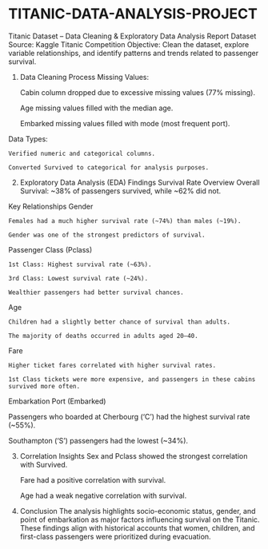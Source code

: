 # TITANIC-DATA-ANALYSIS-PROJECT
Titanic Dataset – Data Cleaning &amp; Exploratory Data Analysis Report
Dataset Source: Kaggle Titanic Competition
Objective: Clean the dataset, explore variable relationships, and identify patterns and trends related to passenger survival.

1. Data Cleaning Process
Missing Values:

    Cabin column dropped due to excessive missing values (77% missing).

    Age missing values filled with the median age.

    Embarked missing values filled with mode (most frequent port).

Data Types:

    Verified numeric and categorical columns.

    Converted Survived to categorical for analysis purposes.

2. Exploratory Data Analysis (EDA) Findings
    Survival Rate Overview
    Overall Survival: ~38% of passengers survived, while ~62% did not.

Key Relationships
Gender

    Females had a much higher survival rate (~74%) than males (~19%).

    Gender was one of the strongest predictors of survival.

Passenger Class (Pclass)

    1st Class: Highest survival rate (~63%).

    3rd Class: Lowest survival rate (~24%).

    Wealthier passengers had better survival chances.

Age

    Children had a slightly better chance of survival than adults.

    The majority of deaths occurred in adults aged 20–40.
Fare

    Higher ticket fares correlated with higher survival rates.

    1st Class tickets were more expensive, and passengers in these cabins survived more often.

Embarkation Port (Embarked)

   Passengers who boarded at Cherbourg (‘C’) had the highest survival rate (~55%).

   Southampton (‘S’) passengers had the lowest (~34%).

3. Correlation Insights
    Sex and Pclass showed the strongest correlation with Survived.

    Fare had a positive correlation with survival.

    Age had a weak negative correlation with survival.

4. Conclusion
The analysis highlights socio-economic status, gender, and point of embarkation as major factors influencing survival on the Titanic. These findings align with historical accounts that women, children, and first-class passengers were prioritized during evacuation.
